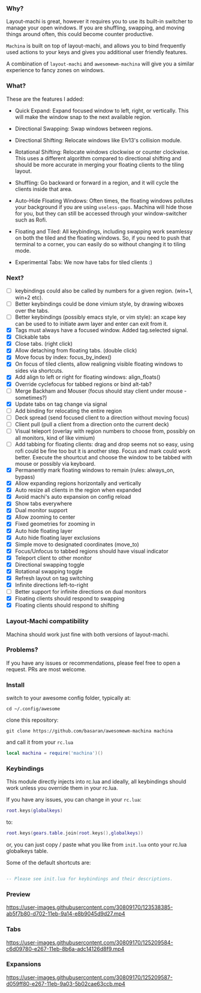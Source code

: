 ### Why?
Layout-machi is great, however it requires you to use its built-in switcher to manage your open windows. If you are shuffling, swapping, and moving things around often, this could become counter productive.

`Machina` is built on top of layout-machi, and allows you to bind frequently used actions to your keys and gives you additional user friendly features.

A combination of `layout-machi` and `awesomewm-machina` will give you a similar experience to fancy zones on windows.


### What?
These are the features I added:

- Quick Expand:
Expand focused window to left, right, or vertically. This will make the window snap to the next available region.

- Directional Swapping:
Swap windows between regions.

- Directional Shifting:
Relocate windows like Elv13's collision module.

- Rotational Shifting:
Relocate windows clockwise or counter clockwise. This uses a different algorithm compared to directional shifting and should be more accurate in merging your floating clients to the tiling layout.

- Shuffling:
Go backward or forward in a region, and it will cycle the clients inside that area.

- Auto-Hide Floating Windows:
Often times, the floating windows pollutes your background if you are using `useless-gaps`. Machina will hide those for you, but they can still be accessed through your window-switcher such as Rofi.

- Floating and Tiled:
All keybindings, including swapping work seamlessy on both the tiled and the floating windows. So, if you need to push that terminal to a corner, you can easily do so without changing it to tiling mode.

- Experimental Tabs:
We now have tabs for tiled clients :)

### Next?

- [ ] keybindings could also be called by numbers for a given region. (win+1, win+2 etc).
- [ ] Better keybindings could be done vimium style, by drawing wiboxes over the tabs.
- [ ] Better keybindings (possibly emacs style, or vim style): an xcape key can be used to to initiate awm layer and enter can exit from it.
- [X] Tags must always have a focused window. Added tag.selected signal.
- [X] Clickable tabs
- [X] Close tabs. (right click)
- [X] Allow detaching from floating tabs. (double click)
- [X] Move focus by index: focus_by_index()
- [X] On focus of tiled clients, allow realigning visible floating windows to sides via shortcuts.
- [X] Add align to left or right for floating windows: align_floats()
- [X] Override cyclefocus for tabbed regions or bind alt-tab?
- [ ] Merge Backham and Mouser (focus should stay client under mouse - sometimes?)
- [X] Update tabs on tag change via signal
- [ ] Add binding for relocating the entire region
- [ ] Deck spread (send focused client to a direction without moving focus)
- [ ] Client pull (pull a client from a direction onto the current deck)
- [ ] Visual teleport (overlay with region numbers to choose from, possibly on all monitors, kind of like vimium)
- [ ] Add tabbing for floating clients: drag and drop seems not so easy, using rofi could be fine too but it is another step. Focus and mark could work better. Execute the shourtcut and choose the window to be tabbed with mouse or possibly via keyboard.
- [x] Permanently mark floating windows to remain (rules: always_on, bypass)
- [x] Allow expanding regions horizontally and vertically
- [x] Auto resize all clients in the region when expanded
- [x] Avoid machi's auto expansion on config reload
- [x] Show tabs everywhere
- [x] Dual monitor support
- [x] Allow zooming to center
- [x] Fixed geometries for zooming in
- [x] Auto hide floating layer
- [x] Auto hide floating layer exclusions
- [x] Simple move to designated coordinates (move_to)
- [x] Focus/Unfocus to tabbed regions should have visual indicator
- [x] Teleport client to other monitor
- [x] Directional swapping toggle
- [x] Rotational swapping toggle
- [x] Refresh layout on tag switching
- [x] Infinite directions left-to-right
- [ ] Better support for infinite directions on dual monitors
- [x] Floating clients should respond to swapping
- [x] Floating clients should respond to shifting

### Layout-Machi compatibility

Machina should work just fine with both versions of layout-machi. 

### Problems?

If you have any issues or recommendations, please feel free to open a request. PRs are most welcome.


### Install
switch to your awesome config folder, typically at:

```
cd ~/.config/awesome
```

clone this repository:

```
git clone https://github.com/basaran/awesomewm-machina machina
```

and call it from your `rc.lua`

```lua
local machina = require('machina')()
```

### Keybindings

This module directly injects into rc.lua and ideally, all keybindings should work unless you override them in your rc.lua.

If you have any issues, you can change in your `rc.lua`:

```lua
root.keys(globalkeys)
```

to:

```lua
root.keys(gears.table.join(root.keys(),globalkeys))
```
or, you can just copy / paste what you like from `init.lua` onto your rc.lua globalkeys table.

Some of the default shortcuts are:

```lua

-- Please see init.lua for keybindings and their descriptions.

```


### Preview
https://user-images.githubusercontent.com/30809170/123538385-ab5f7b80-d702-11eb-9a14-e8b9045d9d27.mp4

### Tabs
https://user-images.githubusercontent.com/30809170/125209584-c6d09780-e267-11eb-8b6a-adc14126d8f9.mp4

### Expansions
https://user-images.githubusercontent.com/30809170/125209587-d059ff80-e267-11eb-9a03-5b02cae63ccb.mp4




